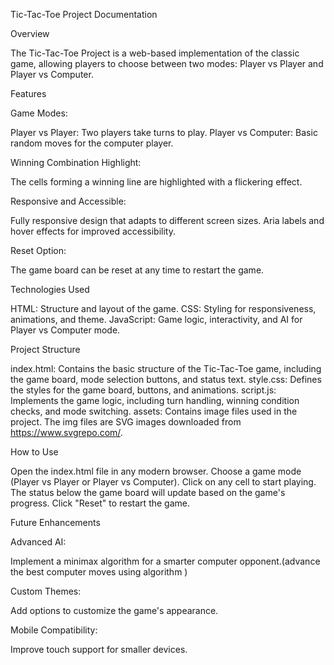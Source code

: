 Tic-Tac-Toe Project Documentation

Overview

The Tic-Tac-Toe Project is a web-based implementation of the classic game, allowing players to choose between two modes: Player vs Player and Player vs Computer. 

Features

Game Modes:

Player vs Player: Two players take turns to play.
Player vs Computer: Basic random moves for the computer player.

Winning Combination Highlight:

The cells forming a winning line are highlighted with a flickering effect.

Responsive and Accessible:

Fully responsive design that adapts to different screen sizes.
Aria labels and hover effects for improved accessibility.

Reset Option:

The game board can be reset at any time to restart the game.

Technologies Used

HTML: Structure and layout of the game.
CSS: Styling for responsiveness, animations, and theme.
JavaScript: Game logic, interactivity, and AI for Player vs Computer mode.

Project Structure

index.html: Contains the basic structure of the Tic-Tac-Toe game, including the game board, mode selection buttons, and status text.
style.css: Defines the styles for the game board, buttons, and animations.
script.js: Implements the game logic, including turn handling, winning condition checks, and mode switching.
assets: Contains image files used in the project. The img files are SVG images downloaded from https://www.svgrepo.com/.

How to Use

Open the index.html file in any modern browser.
Choose a game mode (Player vs Player or Player vs Computer).
Click on any cell to start playing.
The status below the game board will update based on the game's progress.
Click "Reset" to restart the game.

Future Enhancements

Advanced AI:

Implement a minimax algorithm for a smarter computer opponent.(advance the best computer moves using algorithm )

Custom Themes:

Add options to customize the game's appearance.

Mobile Compatibility:

Improve touch support for smaller devices.

